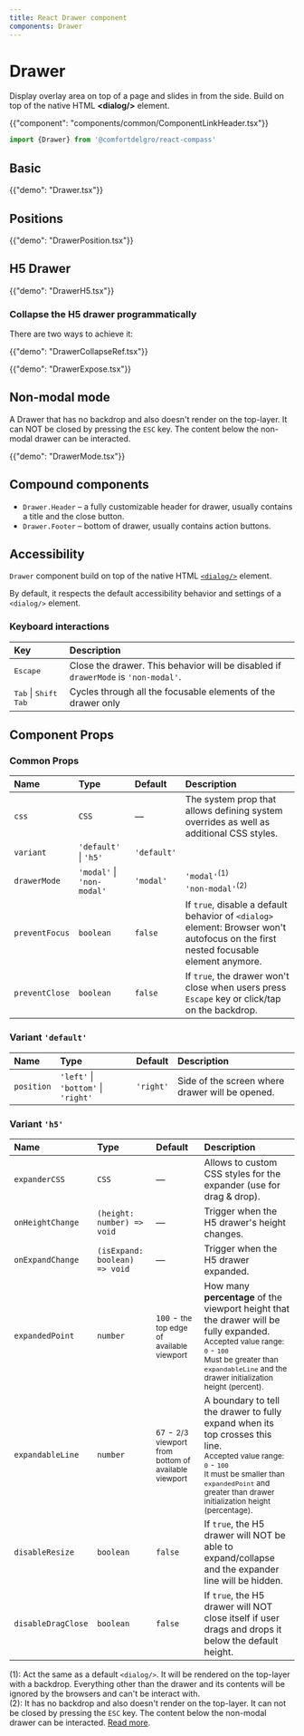 ```yaml
---
title: React Drawer component
components: Drawer
---
```


# Drawer

<p class="description">Display overlay area on top of a page and slides in from the side. Build on top of the native HTML <strong>&#60;dialog/></strong> element.
</p>

{{"component": "components/common/ComponentLinkHeader.tsx"}}

```jsx
import {Drawer} from '@comfortdelgro/react-compass'
```

## Basic

{{"demo": "Drawer.tsx"}}

## Positions

{{"demo": "DrawerPosition.tsx"}}

## H5 Drawer

{{"demo": "DrawerH5.tsx"}}

### Collapse the H5 drawer programmatically

There are two ways to achieve it:

{{"demo": "DrawerCollapseRef.tsx"}}

{{"demo": "DrawerExpose.tsx"}}

## Non-modal mode

A Drawer that has no backdrop and also doesn't render on the top-layer. It can NOT be closed by pressing the `ESC` key.
The content below the non-modal drawer can be interacted.

{{"demo": "DrawerMode.tsx"}}

## Compound components

- `Drawer.Header` – a fully customizable header for drawer, usually contains a title and the close button.
- `Drawer.Footer` – bottom of drawer, usually contains action buttons.

## Accessibility

`Drawer` component build on top of the native HTML [`<dialog/>`](https://developer.mozilla.org/en-US/docs/Web/HTML/Element/dialog/) element.

By default, it respects the default accessibility behavior and settings of a `<dialog/>` element.

### Keyboard interactions

| Key                                               | Description                                                                        |
| :------------------------------------------------ | :--------------------------------------------------------------------------------- |
| <kbd>Escape</kbd>                                 | Close the drawer. This behavior will be disabled if `drawerMode` is `'non-modal'`. |
| <kbd>Tab</kbd> \| <kbd>Shift</kbd> <kbd>Tab</kbd> | Cycles through all the focusable elements of the drawer only                       |

## Component Props

### Common Props

| Name           | Type                       | Default     | Description                                                                                                                         |
| :------------- | :------------------------- | :---------- | :---------------------------------------------------------------------------------------------------------------------------------- |
| `css`          | `CSS`                      | —           | The system prop that allows defining system overrides as well as additional CSS styles.                                             |
| `variant`      | `'default'` \| `'h5'`      | `'default'` |                                                                                                                                     |
| `drawerMode`   | `'modal'` \| `'non-modal'` | `'modal'`   | `'modal'`<sup>(1)</sup><br/>`'non-modal'`<sup>(2)</sup>                                                                             |
| `preventFocus` | `boolean`                  | `false`     | If `true`, disable a default behavior of `<dialog>` element: Browser won't autofocus on the first nested focusable element anymore. |
| `preventClose` | `boolean`                  | `false`     | If `true`, the drawer won't close when users press `Escape` key or click/tap on the backdrop.                                       |

### Variant `'default'`

| Name       | Type                                | Default   | Description                                     |
| :--------- | :---------------------------------- | :-------- | :---------------------------------------------- |
| `position` | `'left'` \| `'bottom'` \| `'right'` | `'right'` | Side of the screen where drawer will be opened. |

### Variant `'h5'`

| Name               | Type                          | Default                                                              | Description                                                                                                                                                                                                                                |
| :----------------- | :---------------------------- | :------------------------------------------------------------------- | :----------------------------------------------------------------------------------------------------------------------------------------------------------------------------------------------------------------------------------------- |
| `expanderCSS`      | `CSS`                         | —                                                                    | Allows to custom CSS styles for the expander (use for drag & drop).                                                                                                                                                                        |
| `onHeightChange`   | `(height: number) => void`    | —                                                                    | Trigger when the H5 drawer's height changes.                                                                                                                                                                                               |
| `onExpandChange`   | `(isExpand: boolean) => void` | —                                                                    | Trigger when the H5 drawer expanded.                                                                                                                                                                                                       |
| `expandedPoint`    | `number`                      | `100` - <small>the top edge of available viewport</small>            | How many **percentage** of the viewport height that the drawer will be fully expanded.<br/><small>Accepted value range: `0` - `100`<br/>Must be greater than `expandableLine` and the drawer initialization height (percent).</small>      |
| `expandableLine`   | `number`                      | `67` - <small>2/3 viewport from bottom of available viewport</small> | A boundary to tell the drawer to fully expand when its top crosses this line.<br/><small>Accepted value range: `0` - `100`<br/>It must be smaller than `expandedPoint` and greater than drawer initialization height (percentage).</small> |
| `disableResize`    | `boolean`                     | `false`                                                              | If `true`, the H5 drawer will NOT be able to expand/collapse and the expander line will be hidden.                                                                                                                                         |
| `disableDragClose` | `boolean`                     | `false`                                                              | If `true`, the H5 drawer will NOT close itself if user drags and drops it below the default height.                                                                                                                                        |

(1): Act the same as a default `<dialog/>`. It will be rendered on the top-layer with a backdrop. Everything other than the drawer and its contents will be ignored by the browsers and can't be interact with.<br/>
(2): It has no backdrop and also doesn't render on the top-layer. It can not be closed by pressing the `ESC` key. The content below the non-modal drawer can be interacted. [Read more](https://developer.mozilla.org/en-US/docs/Web/HTML/Element/dialog/#accessibility_considerations).
